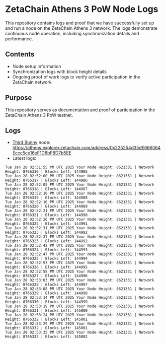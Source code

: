 # ZetaChain Athens 3 PoW Node Logs
This repository contains logs and proof that we have successfully set up and run a node on the ZetaChain Athens 3 network. The logs demonstrate continuous node operation, including synchronization details and performance.

## Contents
- Node setup information
- Synchronization logs with block height details
- Ongoing proof of work logs to verify active participation in the ZetaChain network

## Purpose
This repository serves as documentation and proof of participation in the ZetaChain Athens 3 PoW testnet.

## Logs

- [Third Bunny](https://thirdbunny.xyz/) node: https://athens.explorer.zetachain.com/address/0x225254d35dE666064Eccc5ce16eF1D8bF8D7b5EE
- Latest logs:
```
Tue Jan 28 02:51:55 PM UTC 2025 Your Node Height: 8621331 | Network Height: 8766316 | Blocks Left: 144985
Tue Jan 28 02:52:00 PM UTC 2025 Your Node Height: 8621331 | Network Height: 8766317 | Blocks Left: 144986
Tue Jan 28 02:52:05 PM UTC 2025 Your Node Height: 8621331 | Network Height: 8766318 | Blocks Left: 144987
Tue Jan 28 02:52:10 PM UTC 2025 Your Node Height: 8621331 | Network Height: 8766319 | Blocks Left: 144988
Tue Jan 28 02:52:16 PM UTC 2025 Your Node Height: 8621331 | Network Height: 8766320 | Blocks Left: 144989
Tue Jan 28 02:52:21 PM UTC 2025 Your Node Height: 8621331 | Network Height: 8766321 | Blocks Left: 144990
Tue Jan 28 02:52:26 PM UTC 2025 Your Node Height: 8621331 | Network Height: 8766322 | Blocks Left: 144991
Tue Jan 28 02:52:31 PM UTC 2025 Your Node Height: 8621331 | Network Height: 8766323 | Blocks Left: 144992
Tue Jan 28 02:52:37 PM UTC 2025 Your Node Height: 8621331 | Network Height: 8766323 | Blocks Left: 144992
Tue Jan 28 02:52:42 PM UTC 2025 Your Node Height: 8621331 | Network Height: 8766324 | Blocks Left: 144993
Tue Jan 28 02:52:47 PM UTC 2025 Your Node Height: 8621331 | Network Height: 8766325 | Blocks Left: 144994
Tue Jan 28 02:52:53 PM UTC 2025 Your Node Height: 8621331 | Network Height: 8766326 | Blocks Left: 144995
Tue Jan 28 02:52:58 PM UTC 2025 Your Node Height: 8621331 | Network Height: 8766327 | Blocks Left: 144996
Tue Jan 28 02:53:03 PM UTC 2025 Your Node Height: 8621331 | Network Height: 8766328 | Blocks Left: 144997
Tue Jan 28 02:53:08 PM UTC 2025 Your Node Height: 8621331 | Network Height: 8766329 | Blocks Left: 144998
Tue Jan 28 02:53:14 PM UTC 2025 Your Node Height: 8621331 | Network Height: 8766330 | Blocks Left: 144999
Tue Jan 28 02:53:19 PM UTC 2025 Your Node Height: 8621331 | Network Height: 8766331 | Blocks Left: 145000
Tue Jan 28 02:53:24 PM UTC 2025 Your Node Height: 8621331 | Network Height: 8766332 | Blocks Left: 145001
Tue Jan 28 02:53:29 PM UTC 2025 Your Node Height: 8621331 | Network Height: 8766332 | Blocks Left: 145001
Tue Jan 28 02:53:35 PM UTC 2025 Your Node Height: 8621331 | Network Height: 8766333 | Blocks Left: 145002
```
